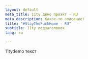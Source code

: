 ```yaml
---
layout: default
meta_title: 11ty демо проэкт - RU
meta_description: Какое-то описание!
title: "#StayTheFuckHome - RU"
subtitle: 11ty подзаголовок
lang: ru

---
```

11tydemo текст